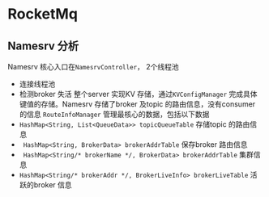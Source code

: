 # RocketMq
## Namesrv 分析
Namesrv 核心入口在`NamesrvController`，
2个线程池
- 连接线程池
- 检测broker 失活
整个server 实现KV 存储，通过`KVConfigManager` 完成具体键值的存储。Namesrv 存储了broker 及topic 的路由信息，没有consumer 的信息
`RouteInfoManager` 管理最核心的数据，包括以下数据
- `HashMap<String, List<QueueData>> topicQueueTable` 存储topic 的路由信息
- ` HashMap<String, BrokerData> brokerAddrTable` 保存broker 路由信息
- ` HashMap<String/* brokerName */, BrokerData> brokerAddrTable` 集群信息
- `HashMap<String/* brokerAddr */, BrokerLiveInfo> brokerLiveTable` 活跃的broker 信息
